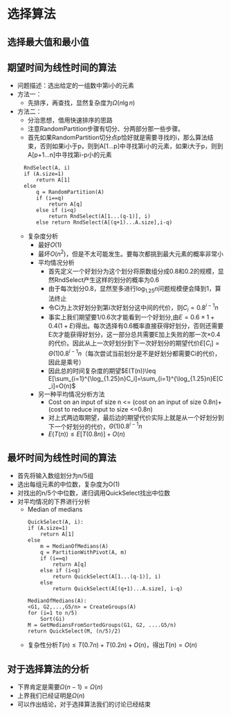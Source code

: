 # 选择算法
## 选择最大值和最小值



## 期望时间为线性时间的算法
+ 问题描述：选出给定的一组数中第i小的元素
+ 方法一：
  + 先排序，再查找，显然复杂度为$\Omega(n\lg n)$
+ 方法二：
  + 分治思想，借用快速排序的思路
  + 注意RandomPartition步骤有切分、分两部分那一些步骤。
  + 首先如果RandomPartition切分点p恰好就是需要寻找的i，那么算法结束，否则如果i小于p，则到A[1...p]中寻找第i小的元素，如果i大于p，则到A[p+1...n]中寻找第i-p小的元素
  ```
    RndSelect(A, i)
    if (A.size=1)
        return A[1]
    else
        q = RandomPartition(A)
        if (i==q)
            return A[q]
        else if (i<q)
            return RndSelect(A[1...(q-1)], i)
        else return RndSelect(A[(q+1)...A.size],i-q)
  ```
  + 复杂度分析
    + 最好$O(1)$
    + 最坏$O(n^2)$，但是不太可能发生。要每次都挑到最大元素的概率非常小
    + 平均情况分析
      + 首先定义一个好划分为这个划分将原数组分成0.8和0.2的规模，显然RndSelect产生这样的划分的概率为0.6
      + 由于每次划分0.8，显然至多进行$\log_{1.25}n$问题规模便会降到1，算法终止
      + 令Ci为上次好划分到第i次好划分这中间的代价，则$C_i=0.8^{i-1}n$
      + 事实上我们期望要1/0.6次才能看到一个好划分,由$E=0.6×1+0.4(1+E)$得出。每次选择有0.6概率直接获得好划分，否则还需要E次才能获得好划分，这一部分总共需要E加上失败的那一次×0.4的代价。因此从上一次好划分到下一次好划分的期望代价$E[C_i]=\Theta(1)0.8^{i-1}n$（每次尝试当前划分是不是好划分都需要Ci的代价，因此是乘号）
      + 因此总的时间复杂度的期望$E(T(n))\leq E[\sum_{i=1}^{\log_{1.25}n}C_i]=\sum_{i=1}^{\log_{1.25}n}E[C_i]=O(n)$
    + 另一种平均情况分析方法
      + Cost on an input of size n <= (cost on an input of size 0.8n)+(cost to reduce input to size <=0.8n)
      + 对上式两边取期望，最后边的期望代价实际上就是从一个好划分到下一个好划分的代价，$\Theta(1)0.8^{i-1}n$
      + $E(T(n))\leq E[T(0.8n)]+O(n)$

## 最坏时间为线性时间的算法
+ 首先将输入数组划分为n/5组
+ 选出每组元素的中位数，复杂度为O(1)
+ 对找出的n/5个中位数，递归调用QuickSelect找出中位数
+ 对平均情况的下界进行分析
    + Median of medians
        ```
        QuickSelect(A, i):
        if (A.size=1)
            return A[1]
        else
            m = MedianOfMedians(A)
            q = PartitionWithPivot(A, m)
            if (i==q)
                return A[q]
            else if (i<q)
                return QuickSelect(A[1...(q-1)], i)
            else 
                return QuickSelect(A[(q+1)...A.size], i-q)
        ```
        ```
        MedianOfMedians(A):
        <G1, G2,...,G5/n> = CreateGroups(A)
        for (i=1 to n/5)
            Sort(Gi)
        M = GetMediansFromSortedGroups(G1, G2, ....G5/n)
        return QuickSelect(M, (n/5)/2)
        ```
    + 复杂性分析$T(n)\leq T(0.7n)+T(0.2n)+O(n)$，得出$T(n)=O(n)$

## 对于选择算法的分析
+ 下界肯定是需要$\Omega(n-1)=\Omega(n)$
+ 上界我们已经证明是$\Omega(n)$
+ 可以作出结论，对于选择算法我们的讨论已经结束
